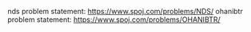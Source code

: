 nds problem statement: https://www.spoj.com/problems/NDS/
ohanibtr problem statement: https://www.spoj.com/problems/OHANIBTR/